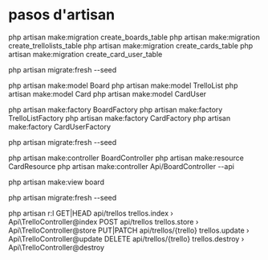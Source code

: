 # pasos d'artisan
<!-- Taules -->
php artisan make:migration create_boards_table
php artisan make:migration create_trellolists_table
php artisan make:migration create_cards_table
php artisan make:migration create_card_user_table

php artisan migrate:fresh --seed

<!-- Models -->
php artisan make:model Board
php artisan make:model TrelloList
php artisan make:model Card
php artisan make:model CardUser

<!-- Factories -->
php artisan make:factory BoardFactory
php artisan make:factory TrelloListFactory
php artisan make:factory CardFactory
php artisan make:factory CardUserFactory

<!-- Seeder -->
php artisan migrate:fresh --seed

<!-- Controladors -->
php artisan make:controller BoardController
php artisan make:resource CardResource
php artisan make:controller Api/BoardController --api

<!-- Vistes -->
php artisan make:view board 

php artisan migrate:fresh --seed

<!-- Rutes -->
php artisan r:l
GET|HEAD        api/trellos      	 trellos.index › Api\TrelloController@index
POST            api/trellos      	 trellos.store › Api\TrelloController@store
PUT|PATCH       api/trellos/{trello} trellos.update › Api\TrelloController@update
DELETE          api/trellos/{trello} trellos.destroy › Api\TrelloController@destroy